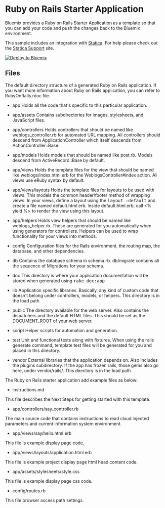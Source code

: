 # Ruby on Rails Starter Application

Bluemix provides a Ruby on Rails Starter Application as a template so that you can add your code and push the changes back to the Bluemix environment.

This sample includes an integration with [Statica](https://www.statica.io). For help please check out the [Statica Support](https://support.statica.io) site.

[![Deploy to Bluemix](https://bluemix.net/deploy/button.png)](https://bluemix.net/deploy?repository=https://github.com/getstatica/bluemix-rails-sample)

## Files

The default directory structure of a generated Ruby on Rails application. If you want more information about Ruby on Rails application, you can refer to RubyOnRails.rdoc file.

*   app
  Holds all the code that's specific to this particular application.

*   app/assets
  Contains subdirectories for images, stylesheets, and JavaScript files.

*   app/controllers
  Holds controllers that should be named like weblogs_controller.rb for
  automated URL mapping. All controllers should descend from
  ApplicationController which itself descends from ActionController::Base.

*   app/models
  Holds models that should be named like post.rb. Models descend from
  ActiveRecord::Base by default.

*   app/views
  Holds the template files for the view that should be named like
  weblogs/index.html.erb for the WeblogsController#index action. All views use
  eRuby syntax by default.

*   app/views/layouts
  Holds the template files for layouts to be used with views. This models the
  common header/footer method of wrapping views. In your views, define a layout
  using the <tt>layout :default</tt> and create a file named default.html.erb.
  Inside default.html.erb, call <% yield %> to render the view using this
  layout.

*   app/helpers
  Holds view helpers that should be named like weblogs_helper.rb. These are
  generated for you automatically when using generators for controllers.
  Helpers can be used to wrap functionality for your views into methods.

*   config
  Configuration files for the Rails environment, the routing map, the database,
  and other dependencies.

*   db
  Contains the database schema in schema.rb. db/migrate contains all the
  sequence of Migrations for your schema.

*   doc
  This directory is where your application documentation will be stored when
  generated using <tt>rake doc:app</tt>

*   lib
  Application specific libraries. Basically, any kind of custom code that
  doesn't belong under controllers, models, or helpers. This directory is in
  the load path.

*   public
  The directory available for the web server. Also contains the dispatchers and the
  default HTML files. This should be set as the DOCUMENT_ROOT of your web
  server.

*   script
  Helper scripts for automation and generation.

*   test
  Unit and functional tests along with fixtures. When using the rails generate
  command, template test files will be generated for you and placed in this
  directory.

*   vendor
  External libraries that the application depends on. Also includes the plugins
  subdirectory. If the app has frozen rails, those gems also go here, under
  vendor/rails/. This directory is in the load path. 
  
  
The Ruby on Rails starter application add example files as below: 

*   instructions.md

  This file describes the Next Steps for getting started with this template.

*   app/controllers/say_controller.rb

  The main source code that contains instructions to read cloud injected parameters and current information system environment.
    
*   app/views/say/hello.html.erb

  This file is example display page code.
  
*   app/views/layouts/application.html.erb

  This file is example project display page html head content code.

*   app/assets/stylesheets/style.css

  This file is example display page css code.

*   config/routes.rb

  This file browser access path settings.